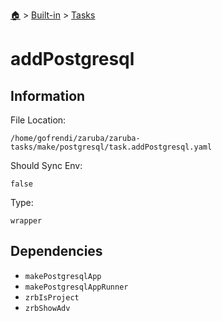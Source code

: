 <!--startTocHeader-->
[🏠](../../README.md) > [Built-in](../README.md) > [Tasks](README.md)
# addPostgresql
<!--endTocHeader-->


## Information

File Location:

    /home/gofrendi/zaruba/zaruba-tasks/make/postgresql/task.addPostgresql.yaml

Should Sync Env:

    false

Type:

    wrapper


## Dependencies

- `makePostgresqlApp`
- `makePostgresqlAppRunner`
- `zrbIsProject`
- `zrbShowAdv`



<!--startTocSubtopic-->

<!--endTocSubtopic-->
